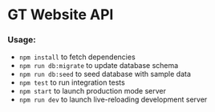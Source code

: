 # GT Website API


### Usage:
* `npm install` to fetch dependencies
* `npm run db:migrate` to update database schema
* `npm run db:seed` to seed database with sample data
* `npm test` to run integration tests
* `npm start` to launch production mode server
* `npm run dev` to launch live-reloading development server
